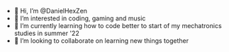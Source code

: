 - 👋 Hi, I’m @DanielHexZen
- 👀 I’m interested in coding, gaming and music
- 🌱 I’m currently learning how to code better to start of my mechatronics studies in summer '22
- 💞️ I’m looking to collaborate on learning new things together
